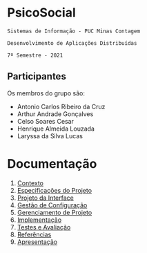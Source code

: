 # PsicoSocial

`Sistemas de Informação - PUC Minas Contagem`

`Desenvolvimento de Aplicações Distribuídas`

`7º Semestre - 2021`

## Participantes

Os membros do grupo são: 
- Antonio Carlos Ribeiro da Cruz
- Arthur Andrade Gonçalves
- Celso Soares Cesar
- Henrique Almeida Louzada
- Laryssa da Silva Lucas

# Documentação

1. [Contexto](docs/1-Contexto.md)
2. [Especificações do Projeto](docs/2-Especificação.md)
3. [Projeto da Interface](docs/3-Interface.md)
4. [Gestão de Configuração](docs/4-Gestão-Configuração.md)
5. [Gerenciamento de Projeto](docs/5-Gerenciamento-Projeto.md)
6. [Implementação](docs/6-Implementação.md)
7. [Testes e Avaliação](docs/7-Testes.md)
8. [Referências](docs/8-Referências.md)
9. [Apresentação](docs/9-Apresentação.md)